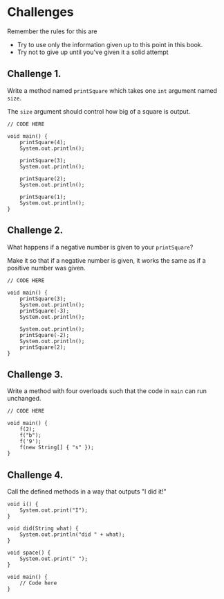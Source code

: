# Challenges

Remember the rules for this are

- Try to use only the information given up to this point in this book.
- Try not to give up until you've given it a solid attempt

## Challenge 1.

Write a method named `printSquare` which takes one `int` argument named `size`.

The `size` argument should control how big of a square is output.

```java,editable
// CODE HERE

void main() {
    printSquare(4);
    System.out.println();

    printSquare(3);
    System.out.println();

    printSquare(2);
    System.out.println();

    printSquare(1);
    System.out.println();
}
```

## Challenge 2.

What happens if a negative number is given to your `printSquare`?

Make it so that if a negative number is given, it works the same as if a positive number
was given.

```java,editable
// CODE HERE

void main() {
    printSquare(3);
    System.out.println();
    printSquare(-3);
    System.out.println();

    System.out.println();
    printSquare(-2);
    System.out.println();
    printSquare(2);
}
```

## Challenge 3.

Write a method with four overloads such that
the code in `main` can run unchanged.

```java,editable
// CODE HERE

void main() {
    f(2);
    f("b");
    f('9');
    f(new String[] { "s" });
}
```

## Challenge 4.

Call the defined methods in a way that outputs "I did it!"

```java,editable
void i() {
    System.out.print("I");
}

void did(String what) {
    System.out.println("did " + what);
}

void space() {
    System.out.print(" ");
}

void main() {
    // Code here
}
```